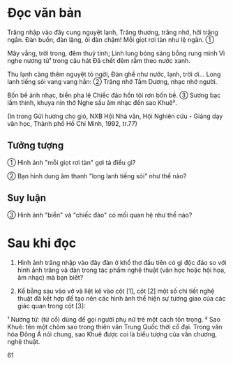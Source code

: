 # Đọc văn bản

Trăng nhập vào đây cung nguyệt lạnh,
Trăng thương, trăng nhớ, hỡi trăng ngần.
Đàn buồn, đàn lặng, ôi đàn chậm!
Mỗi giọt rơi tàn như lệ ngân. ①

Mây vẫng, trời trong, đêm thuỷ tinh;
Linh lung bóng sáng bỗng rung mình
Vì nghe nương tử¹ trong câu hát
Đã chết đêm rằm theo nước xanh.

Thu lạnh càng thêm nguyệt tỏ ngời,
Đàn ghề như nước, lạnh, trời ơi...
Long lanh tiếng sỏi vang vang hắn: ②
Trăng nhớ Tầm Dương, nhạc nhớ người.

Bốn bề ánh nhạc, biển pha lê
Chiếc đảo hồn tôi rơn bốn bề. ③
Sương bạc lầm thinh, khuya nín thở
Nghe sầu âm nhạc đến sao Khuê².

(In trong Gửi hương cho gió, NXB Hội Nhà văn, Hội Nghiên cứu - 
Giảng dạy văn học, Thành phố Hồ Chí Minh, 1992, tr.77)

## Tưởng tượng

① Hình ảnh "mỗi giọt rơi tàn" gợi tả điều gì?

② Bạn hình dung âm thanh "long lanh tiếng sỏi" như thế nào?

## Suy luận

③ Hình ảnh "biển" và "chiếc đảo" có mối quan hệ như thế nào?

# Sau khi đọc

1. Hình ảnh trăng nhập vào đây đàn ở khổ thơ đầu tiên có gì độc đáo so với hình ảnh trăng và đàn trong tác phẩm nghệ thuật (văn học hoặc hội họa, âm nhạc) mà bạn biết?

2. Kể bằng sau vào vở và liệt kê vào cột [1], cột [2] một số chi tiết nghệ thuật đã kết hợp để tạo nên các hình ảnh thể hiện sự tương giao của các giác quan trong cột [3]:

¹ Nương tử: (từ cổ) dùng để gọi người phụ nữ trẻ một cách tôn trọng.
² Sao Khuê: tên một chòm sao trong thiên văn Trung Quốc thời cổ đại. Trong văn hóa Đông Á nói chung, sao Khuê được coi là biểu tượng của văn chương, nghệ thuật.

61